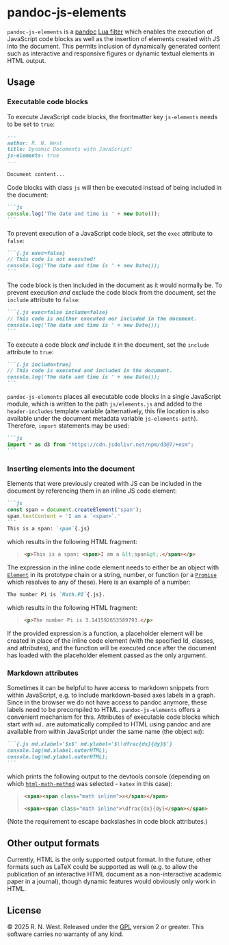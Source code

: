 # pandoc-js-elements

`pandoc-js-elements` is a [pandoc](https://pandoc.org/) [Lua filter](https://pandoc.org/lua-filters.html) which enables the execution of JavaScript code blocks as well as the insertion of elements created with JS into the document. This permits inclusion of dynamically generated content such as interactive and responsive figures or dynamic textual elements in HTML output.


## Usage

### Executable code blocks

To execute JavaScript code blocks, the frontmatter key `js-elements` needs to be set
to `true`:
```md
---
author: R. N. West
title: Dynamic Documents with JavaScript!
js-elements: true
---

Document content...
```
Code blocks with class `js` will then be executed instead of being included in the document:
````md
```js
console.log('The date and time is ' + new Date());
```
````
To prevent execution of a JavaScript code block, set the `exec` attribute to `false`:
````md
```{.js exec=false}
// This code is not executed!
console.log('The date and time is ' + new Date());
```
````
The code block is then included in the document as it would normally be. To prevent execution *and* exclude the code block from the document, set the `include` attribute to `false`:
````md
```{.js exec=false include=false}
// This code is neither executed nor included in the document.
console.log('The date and time is ' + new Date());
```
````
To execute a code block *and* include it in the document, set the `include` attribute to `true`:
````md
```{.js include=true}
// This code is executed and included in the document.
console.log('The date and time is ' + new Date());
```
````
`pandoc-js-elements` places all executable code blocks in a single JavaScript module, which is written to the path `js/elements.js` and added to the `header-includes` template variable (alternatively, this file location is also available under the document metadata variable `js-elements-path`). Therefore, `import` statements may be used:
````md
```js
import * as d3 from "https://cdn.jsdelivr.net/npm/d3@7/+esm";
```
````


### Inserting elements into the document

Elements that were previously created with JS can be included in the document by referencing them in an inline JS code element:
````md
```js
const span = document.createElement('span');
span.textContent = 'I am a `<span>`.'
```
This is a span: `span`{.js}
````
which results in the following HTML fragment:
> ```html
> <p>This is a span: <span>I am a &lt;span&gt;.</span></p>
> ```
The expression in the inline code element needs to either be an object with [`Element`](https://developer.mozilla.org/en-US/docs/Web/API/Element) in its prototype chain or a string, number, or function (or a [`Promise`](https://developer.mozilla.org/en-US/docs/Web/JavaScript/Reference/Global_Objects/Promise) which resolves to any of these). Here is an example of a number:
```md
The number Pi is `Math.PI`{.js}.
```
which results in the following HTML fragment:
> ```html
> <p>The number Pi is 3.141592653589793.</p>
> ```
If the provided expression is a function, a placeholder element will be created in place of the inline code element (with the specified Id, classes, and attributes), and the function will be executed once after the document has loaded with the placeholder element passed as the only argument.

### Markdown attributes

Sometimes it can be helpful to have access to markdown snippets from within JavaScript, e.g. to include markdown-based axes labels in a graph. Since in the browser we do not have access to pandoc anymore, these labels need to be precompiled to HTML. `pandoc-js-elements` offers a convenient mechanism for this. Attributes of executable code blocks which start with `md.` are automatically compiled to HTML using pandoc and are available from within JavaScript under the same name (the object `md`):
````md
```{.js md.xlabel='$x$' md.ylabel='$\\dfrac{dx}{dy}$'}
console.log(md.xlabel.outerHTML);
console.log(md.ylabel.outerHTML);
```
````
which prints the following output to the devtools console (depending on which
[`html-math-method`](https://pandoc.org/MANUAL.html#math-rendering-in-html-1)
was selected - `katex` in this case):
> ```html
> <span><span class="math inline">x</span></span>
> ```
> ```html
> <span><span class="math inline">\dfrac{dx}{dy}</span></span>
> ```
(Note the requirement to escape backslashes in code block attributes.)

<!--
# Installation

# Internals
-->


## Other output formats

Currently, HTML is the only supported output format. In the future, other formats such as LaTeX could be supported as well (e.g. to allow the publication of an interactive HTML document as a non-interactive academic paper in a journal), though dynamic features would obviously only work in HTML.


## License

© 2025 R. N. West. Released under the [GPL](https://www.gnu.org/licenses/old-licenses/gpl-2.0.html) version 2 or greater. This software carries no warranty of any kind.
